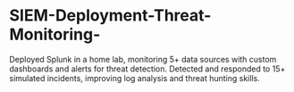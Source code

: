 # SIEM-Deployment-Threat-Monitoring-
Deployed Splunk in a home lab, monitoring 5+ data sources with custom dashboards and alerts for threat detection. Detected and responded to 15+ simulated incidents, improving log analysis and threat hunting skills.
